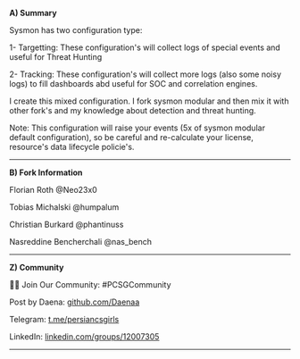 **A) Summary**

Sysmon has two configuration type:

1- Targetting: These configuration's will collect logs of special events and useful for Threat Hunting

2- Tracking: These configuration's will collect more logs (also some noisy logs) to fill dashboards abd useful for SOC and correlation engines.


I create this mixed configuration. I fork sysmon modular and then mix it with other fork's and my knowledge about detection and threat hunting.


Note: This configuration will raise your events (5x of sysmon modular default configuration), so be careful and re-calculate your license, resource's data lifecycle policie's.

-----
**B) Fork Information**

Florian Roth @Neo23x0

Tobias Michalski @humpalum

Christian Burkard @phantinuss

Nasreddine Bencherchali @nas_bench

-----
**Z) Community**

👩‍💻 Join Our Community: #PCSGCommunity

Post by Daena: [github.com/Daenaa](https://github.com/Daenaa)

Telegram: [t.me/persiancsgirls](https://t.me/persiancsgirls)

LinkedIn: [linkedin.com/groups/12007305](https://linkedin.com/groups/12007305)

-----
